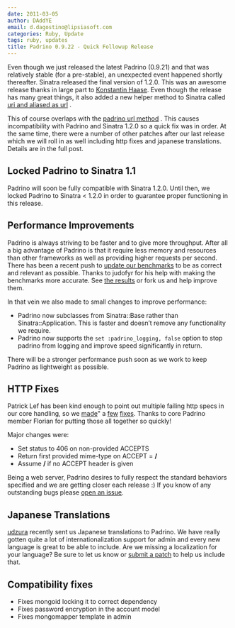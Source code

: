```yaml
---
date: 2011-03-05
author: DAddYE
email: d.dagostino@lipsiasoft.com
categories: Ruby, Update
tags: ruby, updates
title: Padrino 0.9.22 - Quick Followup Release
---
```


Even though we just released the latest Padrino (0.9.21) and that was relatively stable (for a pre-stable), an unexpected event happened shortly thereafter. Sinatra released the final version of 1.2.0. This was an awesome release thanks in large part to [Konstantin Haase](https://github.com/rkh). Even though the release has many great things, it also added a new helper method to Sinatra called [uri and aliased as url](https://github.com/sinatra/sinatra/blob/4248e6dde2df46a5afcdb4b5252ee1066f50906e/lib/sinatra/base.rb#L114-127) .

This of course overlaps with the [padrino url method](https://github.com/padrino/padrino-framework/blob/master/padrino-core/lib/padrino-core/application/routing.rb#L253-274) . This causes incompatibility with Padrino and Sinatra 1.2.0 so a quick fix was in order. At the same time, there were a number of other patches after our last release which we will roll in as well including http fixes and japanese translations. Details are in the full post.

<break>

## Locked Padrino to Sinatra 1.1

Padrino will soon be fully compatible with Sinatra 1.2.0. Until then, we locked Padrino to Sinatra \< 1.2.0 in order to guarantee proper functioning in this release.

## Performance Improvements

Padrino is always striving to be faster and to give more throughput. After all a big advantage of Padrino is that it require less memory and resources than other frameworks as well as providing higher requests per second. There has been a recent push to [update our benchmarks](https://github.com/DAddYE/web-frameworks-benchmark/wiki/achiu) to be as correct and relevant as possible. Thanks to judofyr for his help with making the benchmarks more accurate. See [the results](https://github.com/DAddYE/web-frameworks-benchmark/wiki/achiu) or fork us and help improve them.

In that vein we also made to small changes to improve performance:

-   Padrino now subclasses from Sinatra::Base rather than Sinatra::Application. This is faster and doesn’t remove any functionality we require.
-   Padrino now supports the `set :padrino_logging, false` option to stop padrino from logging and improve speed significantly in return.

There will be a stronger performance push soon as we work to keep Padrino as lightweight as possible.

## HTTP Fixes

Patrick Lef has been kind enough to point out multiple failing http specs in our core handling, so we [made](https://github.com/padrino/padrino-framework/commit/8f5d1b5104427482ffd16146fb22e30f5dc6ee60)" a [few](https://github.com/padrino/padrino-framework/commit/25042a6c734bbfb97a893fa898d4c9d8924aa810) [fixes](https://github.com/padrino/padrino-framework/commit/7127017840e8adaee85c345d8fa02655b0fff4f2). Thanks to core Padrino member Florian for putting those all together so quickly!

Major changes were:

-   Set status to 406 on non-provided ACCEPTS
-   Return first provided mime-type on ACCEPT = **/**
-   Assume **/** if no ACCEPT header is given

Being a web server, Padrino desires to fully respect the standard behaviors specified and we are getting closer each release :) If you know of any outstanding bugs please [open an issue](https://github.com/padrino/padrino-framework/issues).

## Japanese Translations

[udzura](https://github.com/udzura) recently sent us Japanese translations to Padrino. We have really gotten quite a lot of internationalization support for admin and every new language is great to be able to include. Are we missing a localization for your language? Be sure to let us know or [submit a patch](http://www.padrinorb.com/pages/contribute) to help us include that.

## Compatibility fixes

-   Fixes mongoid locking it to correct dependency
-   Fixes password encryption in the account model
-   Fixes mongomapper template in admin